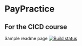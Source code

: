 # PayPractice
## For the CICD course
Sample readme page
[![Build status](https://build.appcenter.ms/v0.1/apps/3c7ddbc0-8546-40c7-9916-418b82d3f701/branches/dev/badge)](https://appcenter.ms)

